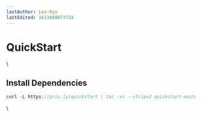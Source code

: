 ```yaml
---
lastAuthor: Leo-Ryu
lastEdited: 1611808873724
---
```

# QuickStart

\
## Install Dependencies

```javascript
curl -L https://pris.ly/quickstart | tar -xz --strip=2 quickstart-master/typescript/starter
```

\
